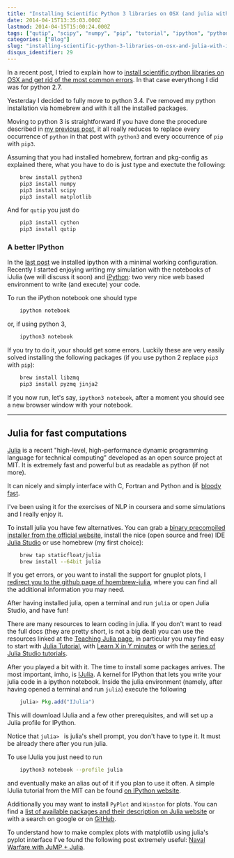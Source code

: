 ```yaml
---
title: "Installing Scientific Python 3 libraries on OSX (and julia with IJulia)"
date: 2014-04-15T13:35:03.000Z
lastmod: 2014-04-15T15:00:24.000Z
tags: ["qutip", "scipy", "numpy", "pip", "tutorial", "ipython", "python3", "julia", "ijulia"]
categories: ["Blog"]
slug: "installing-scientific-python-3-libraries-on-osx-and-julia-with-ijulia"
disqus_identifier: 29
---
```


In a recent post, I tried to explain how to  [install scientific python libraries on OSX and get rid of the most common errors](https://www.mseri.me/installing-scientific-python-libraries-on-osx/). In that case everythong I did was for python 2.7.

Yesterday I decided to fully move to python 3.4. I've removed my python installation via homebrew and with it all the installed packages.

Moving to python 3 is straightforward if you have done the procedure described in [my previous post](https://www.mseri.me/installing-scientific-python-libraries-on-osx/), it all really reduces to replace every occurrence of `python` in that post with `python3` and every occurrence of `pip` with `pip3`. 

Assuming that you had installed homebrew, fortran and pkg-config as explained there, what you have to do is just type and exectute the following:

```sh
    brew install python3
    pip3 install numpy
    pip3 install scipy
    pip3 install matplotlib
```
And for `qutip` you just do

```sh
    pip3 install cython
    pip3 install qutip
```
### A better IPython

In the [last post](https://www.mseri.me/installing-scientific-python-libraries-on-osx/) we installed ipython with a minimal working configuration. Recently I started enjoying writing my simulation with the notebooks of iJulia (we will discuss it soon) and [iPython](https://ipython.org/notebook.html): two very nice web based environment to write (and execute) your code.

To run the iPython notebook one should type

```sh
    ipython notebook
```
or, if using python 3,

```sh
    ipython3 notebook
```

If you try to do it, your should get some errors. Luckily these are very easily solved installing the following packages (if you use python 2 replace `pip3` with `pip`):

```sh
    brew install libzmq
    pip3 install pyzmq jinja2
```
If you now run, let's say, `ipython3 notebook`, after a moment you should see a new browser window with your notebook.

- - - - - - 

## Julia for fast computations

[Julia](https://julialang.org) is a recent "high-level, high-performance dynamic programming language for technical computing" developed as an open source project at MIT. It is extremely fast and powerful but as readable as python (if not more).

It can nicely and simply interface with C, Fortran and Python and is [bloody fast](https://julialang.org/benchmarks/).

I've been using it for the exercises of NLP in coursera and some simulations and I really enjoy it.

To install julia you have few alternatives. You can grab a [binary precompiled installer from the official website](https://julialang.org/downloads/), install the nice (open source and free) IDE [Julia Studio](https://forio.com/products/julia-studio/) or use homebrew (my first choice):

```sh
    brew tap staticfloat/julia
    brew install --64bit julia
```
If you get errors, or you want to install the support for gnuplot plots, I [redirect you to the github page of hoembrew-julia](https://github.com/staticfloat/homebrew-julia), where you can find all the additional information you may need.

After having installed julia, open a terminal and run `julia` or open Julia Studio, and have fun!

There are many resources to learn coding in julia. If you don't want to read the full docs (they are pretty short, is not a big deal) you can use the resources linked at the [Teaching Julia page](https://julialang.org/teaching/), in particular you may find easy to start with [Julia Tutorial](https://nbviewer.ipython.org/github/JuliaX/JuliaTutorial/blob/master/JuliaTutorial.ipynb), with [Learn X in Y minutes](https://learnxinyminutes.com/docs/julia/) or with the [series of Julia Studio tutorials](https://forio.com/products/julia-studio/tutorials/).

After you played a bit with it. The time to install some packages arrives. The most important, imho, is [IJulia](https://github.com/JuliaLang/IJulia.jl). A kernel for IPython that lets you write your julia code in a ipython notebook. Inside the julia environment (namely, after having opened a terminal and run `julia`) execute the following

```julia
    julia> Pkg.add("IJulia")
```
This will download IJulia and a few other prerequisites, and will set up a Julia profile for IPython.

Notice that `julia> ` is julia's shell prompt, you don't have to type it. It must be already there after you run julia.

To use IJulia you just need to run

```sh
    ipython3 notebook --profile julia
```
and eventually make an alias out of it if you plan to use it often. A simple IJulia tutorial from the MIT can be found [on IPython website](https://nbviewer.ipython.org/url/jdj.mit.edu/~stevenj/IJulia%20Preview.ipynb).

Additionally you may want to install `PyPlot` and `Winston` for plots. You can find a [list of available packages and their description on Julia website](https://docs.julialang.org/en/latest/packages/packagelist/) or with a search on google or on [GitHub](https://www.github.com).

To understand how to make complex plots with matplotlib using julia's pyplot interface I've found the following post extremely useful: [Naval Warfare with JuMP + Julia](https://web.archive.org/web/20150228013248/https://iaindunning.com/2014/subs-battleships.html).
